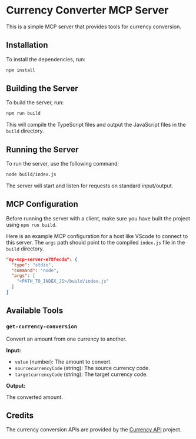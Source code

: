 # Currency Converter MCP Server

This is a simple MCP server that provides tools for currency conversion.

## Installation

To install the dependencies, run:

```bash
npm install
```

## Building the Server

To build the server, run:

```bash
npm run build
```

This will compile the TypeScript files and output the JavaScript files in the `build` directory.

## Running the Server

To run the server, use the following command:

```bash
node build/index.js
```

The server will start and listen for requests on standard input/output.

## MCP Configuration

Before running the server with a client, make sure you have built the project using `npm run build`.

Here is an example MCP configuration for a host like VScode to connect to this server. The `args` path should point to the compiled `index.js` file in the `build` directory.

```json
"my-mcp-server-e78fecda": {
  "type": "stdio",
  "command": "node",
  "args": [
    "<PATH_TO_INDEX_JS>/build/index.js"
  ]
}
```

## Available Tools

### `get-currency-conversion`

Convert an amount from one currency to another.

**Input:**

- `value` (number): The amount to convert.
- `sourcecurrencyCode` (string): The source currency code.
- `targetcurrencyCode` (string): The target currency code.

**Output:**

The converted amount.

## Credits

The currency conversion APIs are provided by the [Currency API](https.github.com/fawazahmed0/exchange-api) project.
